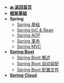 <!-- 侧边栏 _sidebar.md -->

+ [**:back: 返回首页**](/basic/index.md)
+ [**框架基础**](/basic/backend/spring/framework.md)
+ **Spring**
    + [Spring 基础](/basic/backend/spring/spring/1_spring_overview.md)
    + [Spring IoC & Bean](/basic/backend/spring/spring/2_spring_ioc_bean.md)
    + [Spring AOP](/basic/backend/spring/spring/3_spring_aop.md)
    + [Spring 事务](/basic/backend/spring/spring/4_spring_transaction.md)
    + [Spring MVC](/basic/backend/spring/spring/5_spring_mvc.md)
+ [**Spring Boot**](/basic/backend/spring/spring-boot.md)
    + [Spring Boot 概述](/basic/backend/spring/spring_boot/1_spring_boot_overview.md)
    + [Spring Boot 自动装配](/basic/backend/spring/spring_boot/2_spring_boot_config.md)
    + [Spring Boot 配置文件](/basic/backend/spring/spring_boot/3_spring_boot_config_file.md)
+ [**Spring Cloud**](/basic/backend/spring/spring-cloud.md)